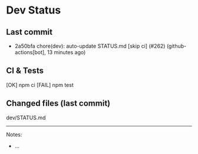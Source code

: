 # Dev Status

## Last commit
- 2a50bfa chore(dev): auto-update STATUS.md [skip ci] (#262) (github-actions[bot], 13 minutes ago)
## CI & Tests
[OK] npm ci
[FAIL] npm test

## Changed files (last commit)
dev/STATUS.md

---
Notes:
- ...
